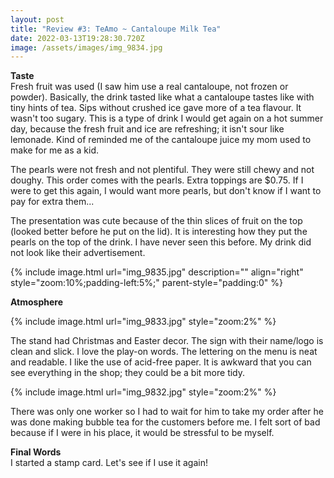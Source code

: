 ```yaml
---
layout: post
title: "Review #3: TeAmo ~ Cantaloupe Milk Tea"
date: 2022-03-13T19:28:30.720Z
image: /assets/images/img_9834.jpg
---
```

**Taste**\
Fresh fruit was used (I saw him use a real cantaloupe, not frozen or powder). Basically, the drink tasted like what a cantaloupe tastes like with tiny hints of tea. Sips without crushed ice gave more of a tea flavour. It wasn't too sugary. This is a type of drink I would get again on a hot summer day, because the fresh fruit and ice are refreshing; it isn't sour like lemonade. Kind of reminded me of the cantaloupe juice my mom used to make for me as a kid.

The pearls were not fresh and not plentiful. They were still chewy and not doughy. This order comes with the pearls. Extra toppings are $0.75. If I were to get this again, I would want more pearls, but don't know if I want to pay for extra them...

The presentation was cute because of the thin slices of fruit on the top (looked better before he put on the lid). It is interesting how they put the pearls on the top  of the drink. I have never seen this before. My drink did not look like their advertisement.

{% include image.html url="img_9835.jpg"  description="" align="right" style="zoom:10%;padding-left:5%;" parent-style="padding:0" %}

**Atmosphere**

{% include image.html url="img_9833.jpg" style="zoom:2%" %}

The stand had Christmas and Easter decor. The sign with their name/logo is clean and slick. I love the play-on words. The lettering on the menu is neat and readable.  I like the use of acid-free paper. It is awkward that you can see everything in the shop; they could be a bit more tidy.

{% include image.html url="img_9832.jpg" style="zoom:2%" %}

There was only one worker so I had to wait for him to take my order after he was done making bubble tea for the customers before me. I felt sort of bad because if I were in his place, it would be stressful to be myself.

**Final Words**\
I started a stamp card. Let's see if I use it again!